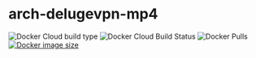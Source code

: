 # arch-delugevpn-mp4
![Docker Cloud build type](https://img.shields.io/docker/cloud/automated/sabrsorensen/arch-delugevpn-mp4?label=Docker+Cloud+build+type)
![Docker Cloud Build Status](https://img.shields.io/docker/cloud/build/sabrsorensen/arch-delugevpn-mp4?label=Docker+Cloud+build+status)
![Docker Pulls](https://img.shields.io/docker/pulls/sabrsorensen/arch-delugevpn-mp4)
[![Docker image size](https://images.microbadger.com/badges/image/sabrsorensen/arch-delugevpn-mp4.svg)](https://microbadger.com/images/sabrsorensen/arch-delugevpn-mp4 "Get your own image badge on microbadger.com")
